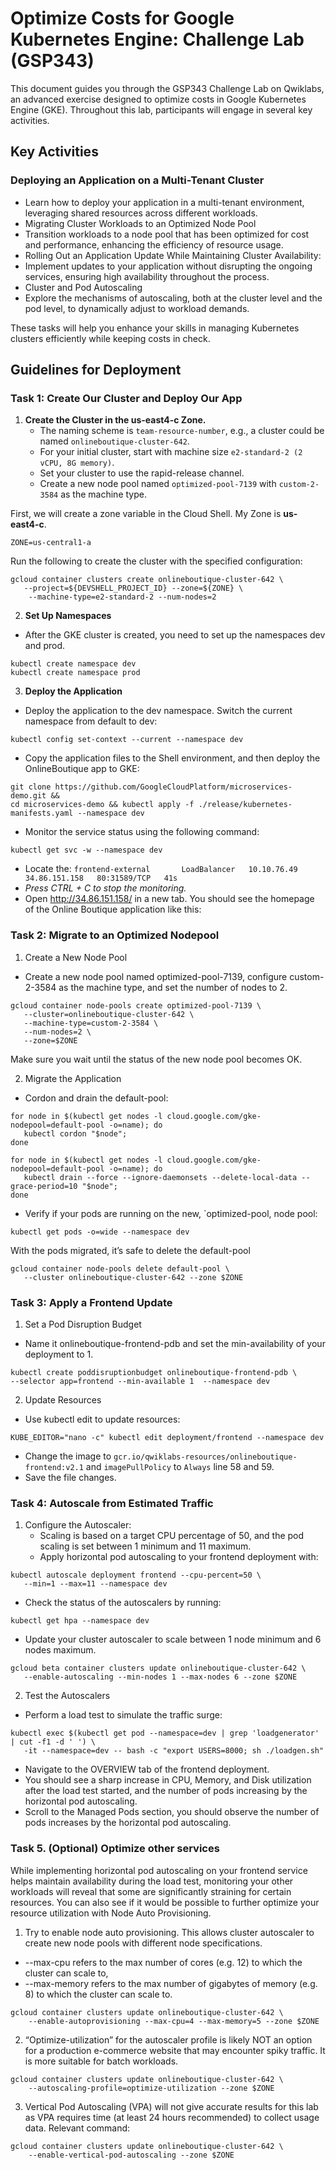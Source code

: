 # Optimize Costs for Google Kubernetes Engine: Challenge Lab (GSP343)

This document guides you through the GSP343 Challenge Lab on Qwiklabs, an advanced exercise designed to optimize costs in Google Kubernetes Engine (GKE). Throughout this lab, participants will engage in several key activities.

## Key Activities

### Deploying an Application on a Multi-Tenant Cluster
- Learn how to deploy your application in a multi-tenant environment, leveraging shared resources across different workloads.
- Migrating Cluster Workloads to an Optimized Node Pool
- Transition workloads to a node pool that has been optimized for cost and performance, enhancing the efficiency of resource usage.
- Rolling Out an Application Update While Maintaining Cluster Availability:
- Implement updates to your application without disrupting the ongoing services, ensuring high availability throughout the process.
- Cluster and Pod Autoscaling
- Explore the mechanisms of autoscaling, both at the cluster level and the pod level, to dynamically adjust to workload demands.

These tasks will help you enhance your skills in managing Kubernetes clusters efficiently while keeping costs in check.

## Guidelines for Deployment

### Task 1: Create Our Cluster and Deploy Our App

1. **Create the Cluster in the us-east4-c Zone.**
   - The naming scheme is `team-resource-number`, e.g., a cluster could be named `onlineboutique-cluster-642`.
   - For your initial cluster, start with machine size `e2-standard-2 (2 vCPU, 8G memory)`.
   - Set your cluster to use the rapid-release channel.
   - Create a new node pool named `optimized-pool-7139` with `custom-2-3584` as the machine type.

First, we will create a zone variable in the Cloud Shell. My Zone is **us-east4-c**.
```
ZONE=us-central1-a
```

Run the following to create the cluster with the specified configuration:
```
gcloud container clusters create onlineboutique-cluster-642 \
   --project=${DEVSHELL_PROJECT_ID} --zone=${ZONE} \
    --machine-type=e2-standard-2 --num-nodes=2
```

2. **Set Up Namespaces**
- After the GKE cluster is created, you need to set up the namespaces dev and prod.
```
kubectl create namespace dev
kubectl create namespace prod
```

3. **Deploy the Application**
- Deploy the application to the dev namespace. Switch the current namespace from default to dev:
```
kubectl config set-context --current --namespace dev
```

- Copy the application files to the Shell environment, and then deploy the OnlineBoutique app to GKE:
```
git clone https://github.com/GoogleCloudPlatform/microservices-demo.git &&
cd microservices-demo && kubectl apply -f ./release/kubernetes-manifests.yaml --namespace dev
```

- Monitor the service status using the following command:
```
kubectl get svc -w --namespace dev
```

- Locate the: ```frontend-external       LoadBalancer   10.10.76.49    34.86.151.158   80:31589/TCP   41s```
- _Press CTRL + C to stop the monitoring._ 
- Open http://34.86.151.158/ in a new tab. You should see the homepage of the Online Boutique application like this:


### **Task 2: Migrate to an Optimized Nodepool**

1. Create a New Node Pool
- Create a new node pool named optimized-pool-7139, configure custom-2-3584 as the machine type, and set the number of nodes to 2.
```
gcloud container node-pools create optimized-pool-7139 \
   --cluster=onlineboutique-cluster-642 \
   --machine-type=custom-2-3584 \
   --num-nodes=2 \
   --zone=$ZONE
```
Make sure you wait until the status of the new node pool becomes OK.

2. Migrate the Application
- Cordon and drain the default-pool:
```
for node in $(kubectl get nodes -l cloud.google.com/gke-nodepool=default-pool -o=name); do
   kubectl cordon "$node";
done
   
for node in $(kubectl get nodes -l cloud.google.com/gke-nodepool=default-pool -o=name); do
   kubectl drain --force --ignore-daemonsets --delete-local-data --grace-period=10 "$node";
done
```

- Verify if your pods are running on the new, `optimized-pool, node pool:
```
kubectl get pods -o=wide --namespace dev
```

With the pods migrated, it’s safe to delete the default-pool
```
gcloud container node-pools delete default-pool \
   --cluster onlineboutique-cluster-642 --zone $ZONE
```

### **Task 3: Apply a Frontend Update**
1. Set a Pod Disruption Budget
- Name it onlineboutique-frontend-pdb and set the min-availability of your deployment to 1.
```
kubectl create poddisruptionbudget onlineboutique-frontend-pdb \
--selector app=frontend --min-available 1  --namespace dev
```

2. Update Resources
- Use kubectl edit to update resources:
```
KUBE_EDITOR="nano -c" kubectl edit deployment/frontend --namespace dev
```

- Change the image to ```gcr.io/qwiklabs-resources/onlineboutique-frontend:v2.1``` and ```imagePullPolicy``` to ```Always``` line 58 and 59.
- Save the file changes.

### **Task 4: Autoscale from Estimated Traffic**

1. Configure the Autoscaler:
   - Scaling is based on a target CPU percentage of 50, and the pod scaling is set between 1 minimum and 11 maximum.
   - Apply horizontal pod autoscaling to your frontend deployment with:
```
kubectl autoscale deployment frontend --cpu-percent=50 \
   --min=1 --max=11 --namespace dev
```

- Check the status of the autoscalers by running:
```
kubectl get hpa --namespace dev
```

- Update your cluster autoscaler to scale between 1 node minimum and 6 nodes maximum.
```
gcloud beta container clusters update onlineboutique-cluster-642 \
   --enable-autoscaling --min-nodes 1 --max-nodes 6 --zone $ZONE
```

2. Test the Autoscalers
- Perform a load test to simulate the traffic surge:
```
kubectl exec $(kubectl get pod --namespace=dev | grep 'loadgenerator' | cut -f1 -d ' ') \
   -it --namespace=dev -- bash -c "export USERS=8000; sh ./loadgen.sh"
```
- Navigate to the OVERVIEW tab of the frontend deployment.
- You should see a sharp increase in CPU, Memory, and Disk utilization after the load test started, and the number of pods increasing by the horizontal pod autoscaling.
- Scroll to the Managed Pods section, you should observe the number of pods increases by the horizontal pod autoscaling.

### **Task 5. (Optional) Optimize other services**
While implementing horizontal pod autoscaling on your frontend service helps maintain availability during the load test, monitoring your other workloads will reveal that some are significantly straining for certain resources.
You can also see if it would be possible to further optimize your resource utilization with Node Auto Provisioning.

1. Try to enable node auto provisioning. This allows cluster autoscaler to create new node pools with different node specifications.
- --max-cpu refers to the max number of cores (e.g. 12) to which the cluster can scale to,
- --max-memory refers to the max number of gigabytes of memory (e.g. 8) to which the cluster can scale to.
```
gcloud container clusters update onlineboutique-cluster-642 \
    --enable-autoprovisioning --max-cpu=4 --max-memory=5 --zone $ZONE
```

2. “Optimize-utilization” for the autoscaler profile is likely NOT an option for a production e-commerce website that may encounter spiky traffic. It is more suitable for batch workloads.
```
gcloud container clusters update onlineboutique-cluster-642 \
    --autoscaling-profile=optimize-utilization --zone $ZONE
```

3. Vertical Pod Autoscaling (VPA) will not give accurate results for this lab as VPA requires time (at least 24 hours recommended) to collect usage data. Relevant command:
```
gcloud container clusters update onlineboutique-cluster-642 \
    --enable-vertical-pod-autoscaling --zone $ZONE
```
